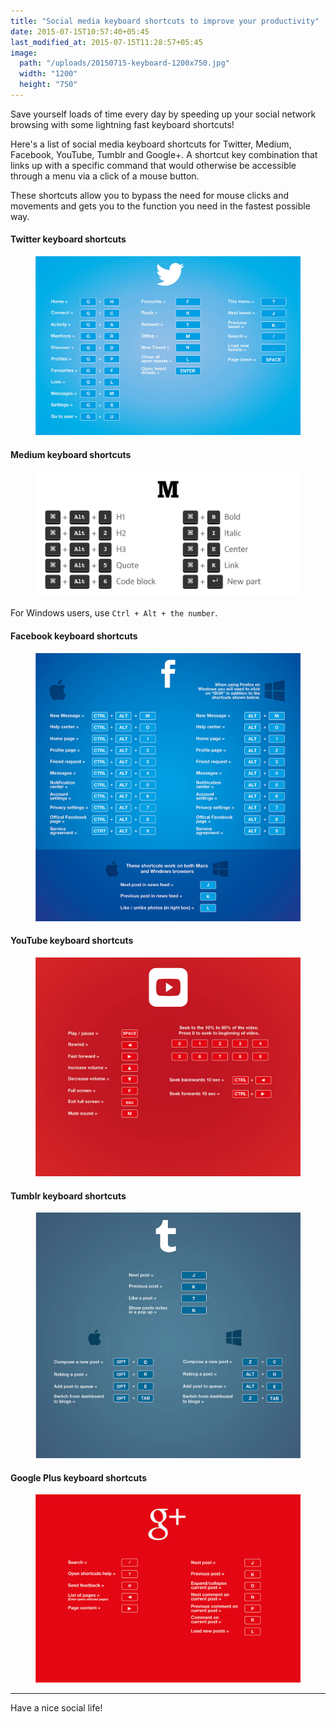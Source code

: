 ```yaml
---
title: "Social media keyboard shortcuts to improve your productivity"
date: 2015-07-15T10:57:40+05:45
last_modified_at: 2015-07-15T11:28:57+05:45
image:
  path: "/uploads/20150715-keyboard-1200x750.jpg"
  width: "1200"
  height: "750"
---
```


Save yourself loads of time every day by speeding up your social network browsing with some lightning fast keyboard shortcuts!

Here's a list of social media keyboard shortcuts for Twitter, Medium, Facebook, YouTube, Tumblr and Google+. A shortcut key combination that links up with a specific command that would otherwise be accessible through a menu via a click of a mouse button.

These shortcuts allow you to bypass the need for mouse clicks and movements and gets you to the function you need in the fastest possible way.

#### Twitter keyboard shortcuts

<figure>
  <a href="/uploads/20150715-twitter-keyboard-shortcuts.jpg">
    <img src="/uploads/20150715-twitter-keyboard-shortcuts.jpg" alt="Twitter keyboard shortcuts" />
  </a>
</figure>

#### Medium keyboard shortcuts

<figure>
  <a href="/uploads/20150715-medium-keyboard-shortcuts.jpg">
    <img src="/uploads/20150715-medium-keyboard-shortcuts.jpg" alt="Medium keyboard shortcuts" />
  </a>
</figure>

For Windows users, use `Ctrl + Alt + the number`.

#### Facebook keyboard shortcuts

<figure>
  <a href="/uploads/20150715-facebook-keyboard-shortcuts.jpg">
    <img src="/uploads/20150715-facebook-keyboard-shortcuts.jpg" alt="Facebook keyboard shortcuts" />
  </a>
</figure>

#### YouTube keyboard shortcuts

<figure>
  <a href="/uploads/20150715-youtube-keyboard-shortcuts.jpg">
    <img src="/uploads/20150715-youtube-keyboard-shortcuts.jpg" alt="YouTube keyboard shortcuts" />
  </a>
</figure>

#### Tumblr keyboard shortcuts

<figure>
  <a href="/uploads/20150715-tumblr-keyboard-shortcuts.jpg">
    <img src="/uploads/20150715-tumblr-keyboard-shortcuts.jpg" alt="Tumblr keyboard shortcuts" />
  </a>
</figure>

#### Google Plus keyboard shortcuts

<figure>
  <a href="/uploads/20150715-google-plus-keyboard-shortcuts.jpg">
    <img src="/uploads/20150715-google-plus-keyboard-shortcuts.jpg" alt="Google Plus keyboard shortcuts" />
  </a>
</figure>

---

Have a nice social life!
